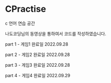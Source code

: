 # CPractise
c 언어 연습 공간

나도코딩님의 동영상을 통하여서 코드를 작성하였습니다.


part 1 - 게임1
완료일 2022.09.28

part 2 - 게임2
완료일 2022.09.28

part 3 - 게임3
완료일 2022.09.28

part 4 - 게임4
완료일 2022.09.29

